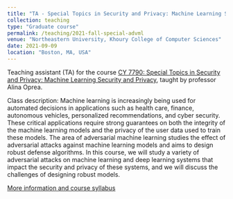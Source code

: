 ```yaml
---
title: "TA - Special Topics in Security and Privacy: Machine Learning Security and Privacy"
collection: teaching
type: "Graduate course"
permalink: /teaching/2021-fall-special-advml
venue: "Northeastern University, Khoury College of Computer Sciences"
date: 2021-09-09
location: "Boston, MA, USA"
---
```


Teaching assistant (TA) for the course [CY 7790: Special Topics in Security and Privacy: Machine Learning Security and Privacy](https://www.ccs.neu.edu/home/alina/classes/Fall2021/), taught by professor Alina Oprea.

Class description: Machine learning is increasingly being used for automated decisions in applications such as health care, finance, autonomous vehicles, personalized recommendations, and cyber security. These critical applications require strong guarantees on both the integrity of the machine learning models and the privacy of the user data used to train these models. The area of adversarial machine learning studies the effect of adversarial attacks against machine learning models and aims to design robust defense algorithms. In this course, we will study a variety of adversarial attacks on machine learning and deep learning systems that impact the security and privacy of these systems, and we will discuss the challenges of designing robust models.

[More information and course syllabus](https://www.ccs.neu.edu/home/alina/classes/Fall2021/)